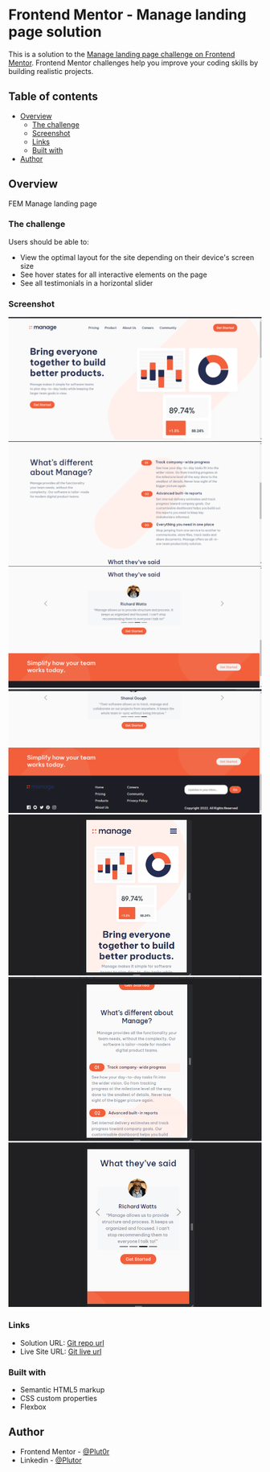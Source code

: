 # Frontend Mentor - Manage landing page solution

This is a solution to the [Manage landing page challenge on Frontend Mentor](https://www.frontendmentor.io/challenges/manage-landing-page-SLXqC6P5). Frontend Mentor challenges help you improve your coding skills by building realistic projects. 


## Table of contents

- [Overview](#overview)
  - [The challenge](#the-challenge)
  - [Screenshot](#screenshot)
  - [Links](#links)
  - [Built with](#built-with)
- [Author](#author)


## Overview

FEM Manage landing page


### The challenge

Users should be able to:

- View the optimal layout for the site depending on their device's screen size
- See hover states for all interactive elements on the page
- See all testimonials in a horizontal slider


### Screenshot

![desktop-preview](./resources/screenshots/manage-desk-1.png)
![desktop-preview](./resources/screenshots/manage-desk-2.png)
![desktop-preview](./resources/screenshots/manage-desk-3.png)
![desktop-preview](./resources/screenshots/manage-desk-4.png)
![mobile-preview](./resources/screenshots/manage-mobile-1.png)
![mobile-preview](./resources/screenshots/manage-mobile-2.png)
![mobile-preview](./resources/screenshots/manage-mobile-3.png)


### Links

- Solution URL: [Git repo url](https://github.com/Plut0r/manage)
- Live Site URL: [Git live url](https://your-live-site-url.com)


### Built with

- Semantic HTML5 markup
- CSS custom properties
- Flexbox


## Author

- Frontend Mentor - [@Plut0r](https://www.frontendmentor.io/profile/Plut0r)
- Linkedin - [@Plutor](https://www.linkedin.com/in/plut0r)
